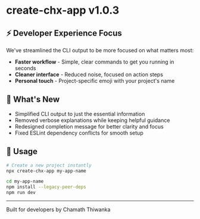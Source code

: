 # create-chx-app v1.0.3

## ⚡ Developer Experience Focus

We've streamlined the CLI output to be more focused on what matters most:

- **Faster workflow** - Simple, clear commands to get you running in seconds
- **Cleaner interface** - Reduced noise, focused on action steps
- **Personal touch** - Project-specific emoji with your project's name

## 🚀 What's New

- Simplified CLI output to just the essential information
- Removed verbose explanations while keeping helpful guidance
- Redesigned completion message for better clarity and focus
- Fixed ESLint dependency conflicts for smooth setup

## 📝 Usage

```bash
# Create a new project instantly
npx create-chx-app my-app-name

cd my-app-name
npm install --legacy-peer-deps
npm run dev
```

---

Built for developers by Chamath Thiwanka 